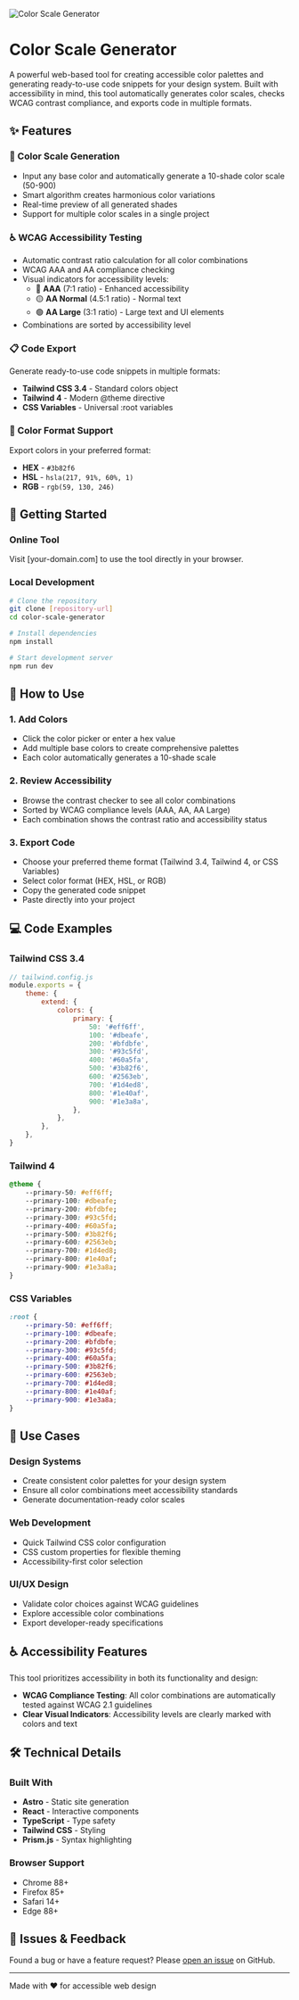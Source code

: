 ![Color Scale Generator](public/og-image.png)

# Color Scale Generator

A powerful web-based tool for creating accessible color palettes and generating ready-to-use code snippets for your design system. Built with accessibility in mind, this tool automatically generates color scales, checks WCAG contrast compliance, and exports code in multiple formats.

## ✨ Features

### 🎨 Color Scale Generation

-   Input any base color and automatically generate a 10-shade color scale (50-900)
-   Smart algorithm creates harmonious color variations
-   Real-time preview of all generated shades
-   Support for multiple color scales in a single project

### ♿ WCAG Accessibility Testing

-   Automatic contrast ratio calculation for all color combinations
-   WCAG AAA and AA compliance checking
-   Visual indicators for accessibility levels:
    -   🔵 **AAA** (7:1 ratio) - Enhanced accessibility
    -   🟡 **AA Normal** (4.5:1 ratio) - Normal text
    -   🟢 **AA Large** (3:1 ratio) - Large text and UI elements
-   Combinations are sorted by accessibility level

### 📋 Code Export

Generate ready-to-use code snippets in multiple formats:

-   **Tailwind CSS 3.4** - Standard colors object
-   **Tailwind 4** - Modern @theme directive
-   **CSS Variables** - Universal :root variables

### 🎯 Color Format Support

Export colors in your preferred format:

-   **HEX** - `#3b82f6`
-   **HSL** - `hsla(217, 91%, 60%, 1)`
-   **RGB** - `rgb(59, 130, 246)`

## 🚀 Getting Started

### Online Tool

Visit [your-domain.com] to use the tool directly in your browser.

### Local Development

```bash
# Clone the repository
git clone [repository-url]
cd color-scale-generator

# Install dependencies
npm install

# Start development server
npm run dev
```

## 📖 How to Use

### 1. Add Colors

-   Click the color picker or enter a hex value
-   Add multiple base colors to create comprehensive palettes
-   Each color automatically generates a 10-shade scale

### 2. Review Accessibility

-   Browse the contrast checker to see all color combinations
-   Sorted by WCAG compliance levels (AAA, AA, AA Large)
-   Each combination shows the contrast ratio and accessibility status

### 3. Export Code

-   Choose your preferred theme format (Tailwind 3.4, Tailwind 4, or CSS Variables)
-   Select color format (HEX, HSL, or RGB)
-   Copy the generated code snippet
-   Paste directly into your project

## 💻 Code Examples

### Tailwind CSS 3.4

```javascript
// tailwind.config.js
module.exports = {
	theme: {
		extend: {
			colors: {
				primary: {
					50: '#eff6ff',
					100: '#dbeafe',
					200: '#bfdbfe',
					300: '#93c5fd',
					400: '#60a5fa',
					500: '#3b82f6',
					600: '#2563eb',
					700: '#1d4ed8',
					800: '#1e40af',
					900: '#1e3a8a',
				},
			},
		},
	},
}
```

### Tailwind 4

```css
@theme {
	--primary-50: #eff6ff;
	--primary-100: #dbeafe;
	--primary-200: #bfdbfe;
	--primary-300: #93c5fd;
	--primary-400: #60a5fa;
	--primary-500: #3b82f6;
	--primary-600: #2563eb;
	--primary-700: #1d4ed8;
	--primary-800: #1e40af;
	--primary-900: #1e3a8a;
}
```

### CSS Variables

```css
:root {
	--primary-50: #eff6ff;
	--primary-100: #dbeafe;
	--primary-200: #bfdbfe;
	--primary-300: #93c5fd;
	--primary-400: #60a5fa;
	--primary-500: #3b82f6;
	--primary-600: #2563eb;
	--primary-700: #1d4ed8;
	--primary-800: #1e40af;
	--primary-900: #1e3a8a;
}
```

## 🎯 Use Cases

### Design Systems

-   Create consistent color palettes for your design system
-   Ensure all color combinations meet accessibility standards
-   Generate documentation-ready color scales

### Web Development

-   Quick Tailwind CSS color configuration
-   CSS custom properties for flexible theming
-   Accessibility-first color selection

### UI/UX Design

-   Validate color choices against WCAG guidelines
-   Explore accessible color combinations
-   Export developer-ready specifications

## ♿ Accessibility Features

This tool prioritizes accessibility in both its functionality and design:

-   **WCAG Compliance Testing**: All color combinations are automatically tested against WCAG 2.1 guidelines
-   **Clear Visual Indicators**: Accessibility levels are clearly marked with colors and text

## 🛠 Technical Details

### Built With

-   **Astro** - Static site generation
-   **React** - Interactive components
-   **TypeScript** - Type safety
-   **Tailwind CSS** - Styling
-   **Prism.js** - Syntax highlighting

### Browser Support

-   Chrome 88+
-   Firefox 85+
-   Safari 14+
-   Edge 88+

## 🐛 Issues & Feedback

Found a bug or have a feature request? Please [open an issue](https://github.com/Samalmohanna1/designer-utils/issues) on GitHub.

---

Made with ❤️ for accessible web design
